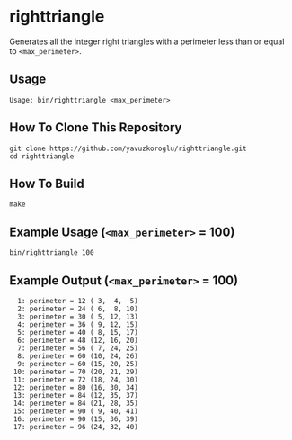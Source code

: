 # righttriangle

Generates all the integer right triangles with a perimeter less than or equal to `<max_perimeter>`.

## Usage

```
Usage: bin/righttriangle <max_perimeter>
```

## How To Clone This Repository

```
git clone https://github.com/yavuzkoroglu/righttriangle.git
cd righttriangle
```

## How To Build

```
make
```

## Example Usage (`<max_perimeter>` = 100)

```
bin/righttriangle 100
```

## Example Output (`<max_perimeter>` = 100)

```
  1: perimeter = 12	( 3,  4,  5)
  2: perimeter = 24	( 6,  8, 10)
  3: perimeter = 30	( 5, 12, 13)
  4: perimeter = 36	( 9, 12, 15)
  5: perimeter = 40	( 8, 15, 17)
  6: perimeter = 48	(12, 16, 20)
  7: perimeter = 56	( 7, 24, 25)
  8: perimeter = 60	(10, 24, 26)
  9: perimeter = 60	(15, 20, 25)
 10: perimeter = 70	(20, 21, 29)
 11: perimeter = 72	(18, 24, 30)
 12: perimeter = 80	(16, 30, 34)
 13: perimeter = 84	(12, 35, 37)
 14: perimeter = 84	(21, 28, 35)
 15: perimeter = 90	( 9, 40, 41)
 16: perimeter = 90	(15, 36, 39)
 17: perimeter = 96	(24, 32, 40)

```
